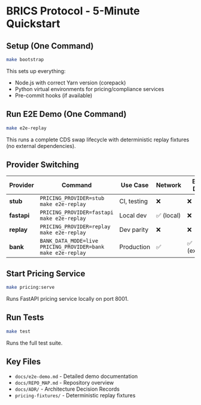 # BRICS Protocol - 5-Minute Quickstart

## Setup (One Command)

```bash
make bootstrap
```

This sets up everything:
- Node.js with correct Yarn version (corepack)
- Python virtual environments for pricing/compliance services
- Pre-commit hooks (if available)

## Run E2E Demo (One Command)

```bash
make e2e-replay
```

This runs a complete CDS swap lifecycle with deterministic replay fixtures (no external dependencies).

## Provider Switching

| Provider | Command | Use Case | Network | Bank Data |
|----------|---------|----------|---------|-----------|
| **stub** | `PRICING_PROVIDER=stub make e2e-replay` | CI, testing | ❌ | ❌ |
| **fastapi** | `PRICING_PROVIDER=fastapi make e2e-replay` | Local dev | ✅ (local) | ❌ |
| **replay** | `PRICING_PROVIDER=replay make e2e-replay` | Dev parity | ❌ | ❌ |
| **bank** | `BANK_DATA_MODE=live PRICING_PROVIDER=bank make e2e-replay` | Production | ✅ | ✅ (explicit) |

## Start Pricing Service

```bash
make pricing:serve
```

Runs FastAPI pricing service locally on port 8001.

## Run Tests

```bash
make test
```

Runs the full test suite.

## Key Files

- `docs/e2e-demo.md` - Detailed demo documentation
- `docs/REPO_MAP.md` - Repository overview
- `docs/ADR/` - Architecture Decision Records
- `pricing-fixtures/` - Deterministic replay fixtures
